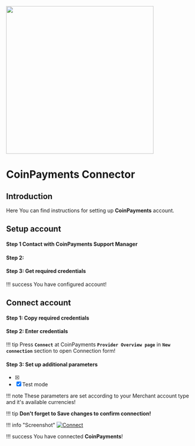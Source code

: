 <img src="https://static.openfintech.io/payment_providers/coinpayments/logo.png?w=400" width="400px">

# CoinPayments Connector

## Introduction

Here You can find  instructions for setting up **CoinPayments**  account.

## Setup account

#### Step 1 Contact with CoinPayments Support Manager


#### Step 2: 



#### Step 3: Get required credentials


!!! success
    You have configured account!




## Connect account

#### Step 1: Copy required credentials


#### Step 2: Enter credentials


!!! tip
    Press **```Connect```** at CoinPayments **```Provider Overview page```** in **```New connection```** section to open Connection form!


#### Step 3: Set up additional parameters 

- [x]
- [x] Test mode

!!! note
    These parameters are set according to your Merchant account type and it's available currencies!

!!! tip
    **Don't forget to Save changes to confirm connection!**

!!! info "Screenshot"
    [![Connect](images/coinpayments-step_connect.png)](images/coinpayments-step_connect.png)


!!! success
    You have connected **CoinPayments**!
